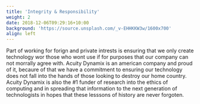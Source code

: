```yaml
---
title: 'Integrity & Responsibility'
weight: 2
date: 2018-12-06T09:29:16+10:00
background: 'https://source.unsplash.com/_v-EHHKKW3w/1600x700'
align: left
---
```


Part of working for forign and private intrests is ensuring that we only create technology wor those who wont use if for purposes that our company can not morrally agree with. Acuity Dynamix is an american company and proud of it, becaure of that we have a commitment to ensuring our technology does not fall into the hands of those looking to destroy our home country. Acuity Dynamix is also the #1 funder of research into the ethics of computing and in spreading that information to the next generation of technologists in hopes that these lesssons of history are never forgoten. 